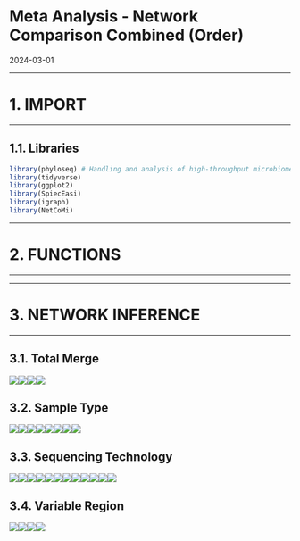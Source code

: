Meta Analysis - Network Comparison Combined (Order)
================
2024-03-01

------------------------------------------------------------------------

# 1. IMPORT

------------------------------------------------------------------------

## 1.1. Libraries

``` r
library(phyloseq) # Handling and analysis of high-throughput microbiome census data.
library(tidyverse)
library(ggplot2)
library(SpiecEasi)
library(igraph)
library(NetCoMi)
```

------------------------------------------------------------------------

# 2. FUNCTIONS

------------------------------------------------------------------------

------------------------------------------------------------------------

# 3. NETWORK INFERENCE

------------------------------------------------------------------------

## 3.1. Total Merge

![](../../../../outputs/network-comparison/Combined/plots/Order/total-merge-1.png)<!-- -->![](../../../../outputs/network-comparison/Combined/plots/Order/total-merge-2.png)<!-- -->![](../../../../outputs/network-comparison/Combined/plots/Order/total-merge-3.png)<!-- -->![](../../../../outputs/network-comparison/Combined/plots/Order/total-merge-4.png)<!-- -->

## 3.2. Sample Type

![](../../../../outputs/network-comparison/Combined/plots/Order/sample-type-1.png)<!-- -->![](../../../../outputs/network-comparison/Combined/plots/Order/sample-type-2.png)<!-- -->![](../../../../outputs/network-comparison/Combined/plots/Order/sample-type-3.png)<!-- -->![](../../../../outputs/network-comparison/Combined/plots/Order/sample-type-4.png)<!-- -->![](../../../../outputs/network-comparison/Combined/plots/Order/sample-type-5.png)<!-- -->![](../../../../outputs/network-comparison/Combined/plots/Order/sample-type-6.png)<!-- -->![](../../../../outputs/network-comparison/Combined/plots/Order/sample-type-7.png)<!-- -->![](../../../../outputs/network-comparison/Combined/plots/Order/sample-type-8.png)<!-- -->

## 3.3. Sequencing Technology

![](../../../../outputs/network-comparison/Combined/plots/Order/seq-tech-1.png)<!-- -->![](../../../../outputs/network-comparison/Combined/plots/Order/seq-tech-2.png)<!-- -->![](../../../../outputs/network-comparison/Combined/plots/Order/seq-tech-3.png)<!-- -->![](../../../../outputs/network-comparison/Combined/plots/Order/seq-tech-4.png)<!-- -->![](../../../../outputs/network-comparison/Combined/plots/Order/seq-tech-5.png)<!-- -->![](../../../../outputs/network-comparison/Combined/plots/Order/seq-tech-6.png)<!-- -->![](../../../../outputs/network-comparison/Combined/plots/Order/seq-tech-7.png)<!-- -->![](../../../../outputs/network-comparison/Combined/plots/Order/seq-tech-8.png)<!-- -->![](../../../../outputs/network-comparison/Combined/plots/Order/seq-tech-9.png)<!-- -->![](../../../../outputs/network-comparison/Combined/plots/Order/seq-tech-10.png)<!-- -->![](../../../../outputs/network-comparison/Combined/plots/Order/seq-tech-11.png)<!-- -->![](../../../../outputs/network-comparison/Combined/plots/Order/seq-tech-12.png)<!-- -->

## 3.4. Variable Region

![](../../../../outputs/network-comparison/Combined/plots/Order/var-reg-1.png)<!-- -->![](../../../../outputs/network-comparison/Combined/plots/Order/var-reg-2.png)<!-- -->![](../../../../outputs/network-comparison/Combined/plots/Order/var-reg-3.png)<!-- -->![](../../../../outputs/network-comparison/Combined/plots/Order/var-reg-4.png)<!-- -->
